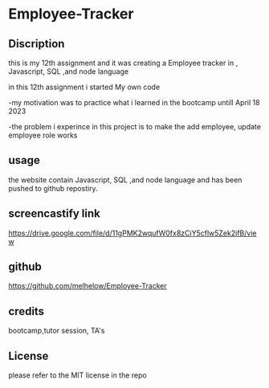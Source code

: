 # Employee-Tracker

## Discription

this is my 12th assignment and it was creating a Employee tracker in , Javascript,  SQL ,and node language

in this 12th assignment  i started My own code 

-my motivation was to practice what i learned in the bootcamp untill April 18 2023

-the problem i experince in this project is to make the add employee, update employee role works 




## usage
the website contain Javascript,  SQL ,and node language and has been pushed to github repostiry.


## screencastify link
https://drive.google.com/file/d/11gPMK2wqufW0fx8zCiY5cflw5Zek2ifB/view

## github 
https://github.com/melhelow/Employee-Tracker




## credits

bootcamp,tutor session, TA's



## License

please refer to the MIT license in the repo
